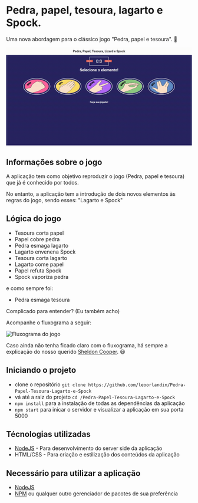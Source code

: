 # Pedra, papel, tesoura, lagarto e Spock.

Uma nova abordagem para o clássico jogo "Pedra, papel e tesoura". :space_invader:

![Demonstration Gif](demonstration-gif.gif)


## Informações sobre o jogo

A aplicação tem como objetivo reproduzir o jogo (Pedra, papel e tesoura) que já é conhecido por todos.

No entanto, a aplicação tem a introdução de dois novos elementos às regras do jogo, sendo esses: "Lagarto e Spock"

## Lógica do jogo

- Tesoura corta papel
- Papel cobre pedra
- Pedra esmaga lagarto
- Lagarto envenena Spock
- Tesoura corta lagarto
- Lagarto come papel
- Papel refuta Spock
- Spock vaporiza pedra

e como sempre foi:

- Pedra esmaga tesoura

Complicado para entender? (Eu também acho)

Acompanhe o fluxograma a seguir:

![Fluxograma do jogo](https://i.pinimg.com/originals/cb/b5/50/cbb550e22809c444e2c133508dab2a68.jpg)

Caso ainda não tenha ficado claro com o fluxograma, há sempre a explicação do nosso querido [Sheldon Cooper](https://www.youtube.com/watch?v=Kov2G0GouBw). :laughing:

## Iniciando o projeto

- clone o repositório `git clone https://github.com/leoorlandin/Pedra-Papel-Tesoura-Lagarto-e-Spock`
- vá até a raiz do projeto `cd /Pedra-Papel-Tesoura-Lagarto-e-Spock`
- `npm install` para a instalação de todas as dependências da aplicação
- `npm start` para inicar o servidor e visualizar a aplicação em sua porta 5000

## Técnologias utilizadas

- [NodeJS](https://nodejs.org/en/) - Para desenvolvimento do server side da aplicação
- HTML/CSS - Para criação e estilização dos conteúdos da aplicação

## Necessário para utilizar a aplicação

- [NodeJS](https://nodejs.org/en/)
- [NPM](https://www.npmjs.com/) ou qualquer outro gerenciador de pacotes de sua preferência
